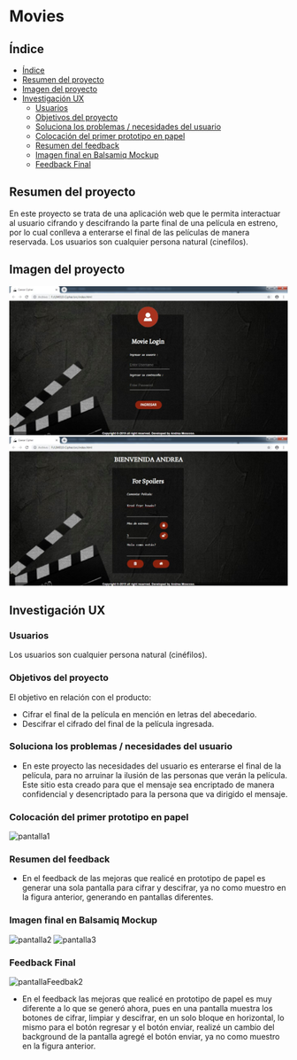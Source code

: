 # Movies

## Índice

- [Índice](#índice)
- [Resumen del proyecto](#resumen-del-proyecto)
- [Imagen del proyecto](#imagen-del-proyecto)
- [Investigación UX](#investigacion-ux)
  - [Usuarios](#usuarios)
  - [Objetivos del proyecto](#objetivos-del-proyecto)
  - [Soluciona los problemas / necesidades del usuario](#soluciona-los-problemas-necesidades-del-usuario)
  - [Colocación del primer prototipo en papel](#colocacion-del-primer-prototipo-en-papel)
  - [Resumen del feedback](#resumen-del-feedback)
  - [Imagen final en Balsamiq Mockup](#imagen-final-en-balsamiq-mockup)
  - [Feedback Final](#feedback-final)


## Resumen del proyecto

En este proyecto se trata de una aplicación web que le permita interactuar al usuario cifrando y descifrando la parte final de una película en estreno,
por lo cual conlleva a enterarse el final de las películas de manera reservada.
Los usuarios son cualquier persona natural (cinefilos).

## Imagen del proyecto
![pantallafinal1](image-prototipo/pantallafinal1.jpg)
![pantallafinal](image-prototipo/pantallafinal.jpg)

## Investigación UX

### Usuarios
Los usuarios son cualquier persona natural (cinéfilos).

### Objetivos del proyecto

El objetivo en relación con el producto:
- Cifrar el final de la película en mención en letras del abecedario.
- Descifrar el cifrado del final de la película ingresada.

### Soluciona los problemas / necesidades del usuario

- En este proyecto las necesidades del usuario es enterarse el final de la película, para no arruinar la ilusión de las personas que verán la película.
Este sitio esta creado para que el mensaje sea encriptado de manera confidencial y desencriptado para la persona que va dirigido el mensaje.

### Colocación del primer prototipo en papel

![pantalla1](image/pantalla1.png)

### Resumen del feedback
- En el feedback de las mejoras que realicé en prototipo de papel es generar una sola pantalla para cifrar y descifrar, ya no como muestro en la figura anterior,
generando en pantallas diferentes.

### Imagen final en Balsamiq Mockup
![pantalla2](image/screen1.png)
![pantalla3](image/screen2.png)

### Feedback Final
![pantallaFeedbak2](image/pantallaFeedbak2.png)
- En el feedback las mejoras que realicé en prototipo de papel es muy diferente a lo que se generó ahora, pues en una pantalla muestra los botones de cifrar, limpiar y descifrar, en un solo bloque en horizontal, lo mismo para el botón regresar y el botón enviar, realizé un cambio del background de la pantalla agregé el botón enviar, ya no como muestro en la figura anterior.
